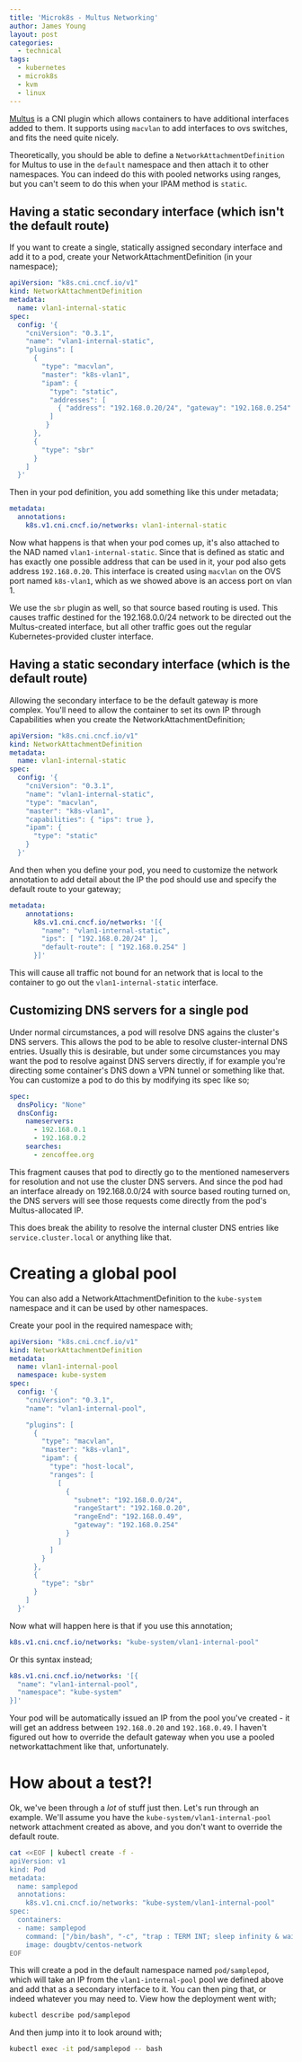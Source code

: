 ```yaml
---
title: 'Microk8s - Multus Networking'
author: James Young
layout: post
categories:
  - technical
tags:
  - kubernetes
  - microk8s
  - kvm
  - linux
---
```


[Multus](https://github.com/k8snetworkplumbingwg/multus-cni) is a CNI plugin which allows containers to have additional interfaces added to them.  It supports using `macvlan` to add interfaces to ovs switches, and fits the need quite nicely.

Theoretically, you should be able to define a `NetworkAttachmentDefinition` for Multus to use in the `default` namespace and then attach it to other namespaces.  You can indeed do this with pooled networks using ranges, but you can't seem to do this when your IPAM method is `static`.

## Having a static secondary interface (which isn't the default route)

If you want to create a single, statically assigned secondary interface and add it to a pod, create your NetworkAttachmentDefinition (in your namespace);

```yaml
apiVersion: "k8s.cni.cncf.io/v1"
kind: NetworkAttachmentDefinition
metadata:
  name: vlan1-internal-static
spec:
  config: '{
    "cniVersion": "0.3.1",
    "name": "vlan1-internal-static",
    "plugins": [
      {
        "type": "macvlan",
        "master": "k8s-vlan1",
        "ipam": {
          "type": "static",
          "addresses": [
            { "address": "192.168.0.20/24", "gateway": "192.168.0.254" }
          ]
         }
      },
      {
        "type": "sbr"
      }
    ]
  }'
```

Then in your pod definition, you add something like this under metadata;

```yaml
metadata:
  annotations:
    k8s.v1.cni.cncf.io/networks: vlan1-internal-static
```

Now what happens is that when your pod comes up, it's also attached to the NAD named `vlan1-internal-static`.  Since that is defined as static and has exactly one possible address that can be used in it, your pod also gets address `192.168.0.20`.  This interface is created using `macvlan` on the OVS port named `k8s-vlan1`, which as we showed above is an access port on vlan 1.

We use the `sbr` plugin as well, so that source based routing is used.  This causes traffic destined for the 192.168.0.0/24 network to be directed out the Multus-created interface, but all other traffic goes out the regular Kubernetes-provided cluster interface.

## Having a static secondary interface (which is the default route)

Allowing the secondary interface to be the default gateway is more complex.  You'll need to allow the container to set its own IP through Capabilities when you create the NetworkAttachmentDefinition;

```yaml
apiVersion: "k8s.cni.cncf.io/v1"
kind: NetworkAttachmentDefinition
metadata:
  name: vlan1-internal-static
spec:
  config: '{
    "cniVersion": "0.3.1",
    "name": "vlan1-internal-static",
    "type": "macvlan",
    "master": "k8s-vlan1",
    "capabilities": { "ips": true },
    "ipam": {
      "type": "static"
    }
  }'
```

And then when you define your pod, you need to customize the network annotation to add detail about the IP the pod should use and specify the default route to your gateway;

```yaml
metadata:
    annotations:
      k8s.v1.cni.cncf.io/networks: '[{
        "name": "vlan1-internal-static",
        "ips": [ "192.168.0.20/24" ],
        "default-route": [ "192.168.0.254" ]
      }]'
```

This will cause all traffic not bound for an network that is local to the container to go out the `vlan1-internal-static` interface.

## Customizing DNS servers for a single pod

Under normal circumstances, a pod will resolve DNS agains the cluster's DNS servers.  This allows the pod to be able to resolve cluster-internal DNS entries.  Usually this is desirable, but under some circumstances you may want the pod to resolve against DNS servers directly, if for example you're directing some container's DNS down a VPN tunnel or something like that.  You can customize a pod to do this by modifying its spec like so;

```yaml
spec:
  dnsPolicy: "None"
  dnsConfig:
    nameservers:
      - 192.168.0.1
      - 192.168.0.2
    searches:
      - zencoffee.org
```

This fragment causes that pod to directly go to the mentioned nameservers for resolution and not use the cluster DNS servers.  And since the pod had an interface already on 192.168.0.0/24 with source based routing turned on, the DNS servers will see those requests come directly from the pod's Multus-allocated IP.

This does break the ability to resolve the internal cluster DNS entries like `service.cluster.local` or anything like that.

# Creating a global pool

You can also add a NetworkAttachmentDefinition to the `kube-system` namespace and it can be used by other namespaces.  

Create your pool in the required namespace with;

```yaml
apiVersion: "k8s.cni.cncf.io/v1"
kind: NetworkAttachmentDefinition
metadata:
  name: vlan1-internal-pool
  namespace: kube-system
spec:
  config: '{
    "cniVersion": "0.3.1",
    "name": "vlan1-internal-pool",

    "plugins": [
      {
        "type": "macvlan",
        "master": "k8s-vlan1",
        "ipam": {
          "type": "host-local",
          "ranges": [
            [
              {
                "subnet": "192.168.0.0/24",
                "rangeStart": "192.168.0.20",
                "rangeEnd": "192.168.0.49",
                "gateway": "192.168.0.254"
              }
            ]
          ]
        }
      },
      {
        "type": "sbr"
      }
    ]
  }'
```

Now what will happen here is that if you use this annotation;

```yaml
k8s.v1.cni.cncf.io/networks: "kube-system/vlan1-internal-pool"
```

Or this syntax instead;

```yaml
k8s.v1.cni.cncf.io/networks: '[{
  "name": "vlan1-internal-pool",
  "namespace": "kube-system"
}]'
```

Your pod will be automatically issued an IP from the pool you've created - it will get an address between `192.168.0.20` and `192.168.0.49`.  I haven't figured out how to override the default gateway when you use a pooled networkattachment like that, unfortunately.

# How about a test?!

Ok, we've been through a _lot_ of stuff just then.  Let's run through an example.  We'll assume you have the `kube-system/vlan1-internal-pool` network attachment created as above, and you don't want to override the default route.

```bash
cat <<EOF | kubectl create -f -
apiVersion: v1
kind: Pod
metadata:
  name: samplepod
  annotations:
    k8s.v1.cni.cncf.io/networks: "kube-system/vlan1-internal-pool"
spec:
  containers:
  - name: samplepod
    command: ["/bin/bash", "-c", "trap : TERM INT; sleep infinity & wait"]
    image: dougbtv/centos-network
EOF
```

This will create a pod in the default namespace named `pod/samplepod`, which will take an IP from the `vlan1-internal-pool` pool we defined above and add that as a secondary interface to it.  You can then ping that, or indeed whatever you may need to.  View how the deployment went with;

```bash
kubectl describe pod/samplepod
```

And then jump into it to look around with;

```bash
kubectl exec -it pod/samplepod -- bash
```
